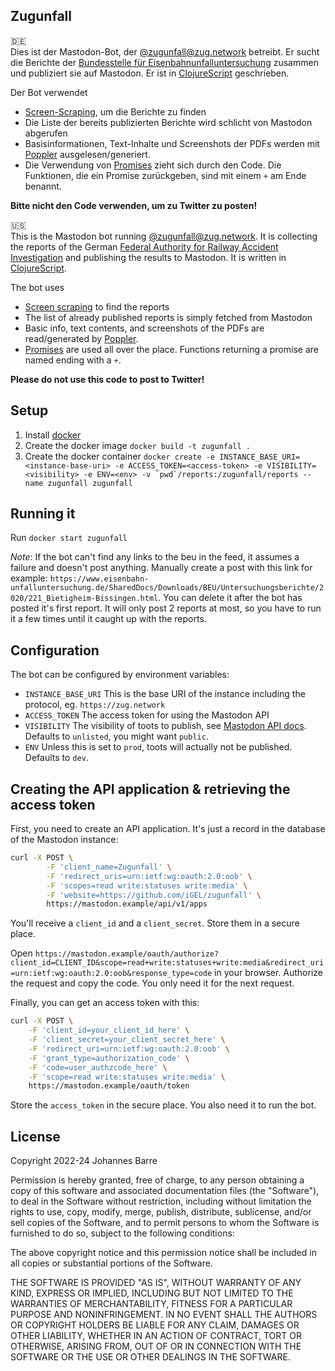 ## Zugunfall

🇩🇪  
Dies ist der Mastodon-Bot, der [@zugunfall@zug.network](https://zug.network/@zugunfall) betreibt.
Er sucht die Berichte der [Bundesstelle für Eisenbahnunfalluntersuchung](https://www.eisenbahn-unfalluntersuchung.de) zusammen und publiziert sie auf Mastodon.
Er ist in [ClojureScript](https://clojurescript.org/) geschrieben.

Der Bot verwendet
* [Screen-Scraping](https://de.wikipedia.org/wiki/Screen_Scraping), um die Berichte zu finden
* Die Liste der bereits publizierten Berichte wird schlicht von Mastodon abgerufen
* Basisinformationen, Text-Inhalte und Screenshots der PDFs werden mit [Poppler](https://poppler.freedesktop.org/) ausgelesen/generiert.
* Die Verwendung von [Promises](https://developer.mozilla.org/en-US/docs/Web/JavaScript/Reference/Global_Objects/Promise) zieht sich durch den Code. Die Funktionen, die ein Promise zurückgeben, sind mit einem `+` am Ende benannt.

**Bitte nicht den Code verwenden, um zu Twitter zu posten!**

🇺🇸  
This is the Mastodon bot running [@zugunfall@zug.network](https://zug.network/@zugunfall).
It is collecting the reports of the German [Federal Authority for Railway Accident Investigation](https://www.eisenbahn-unfalluntersuchung.de) and publishing the results to Mastodon.
It is written in [ClojureScript](https://clojurescript.org/).

The bot uses
* [Screen scraping](https://en.wikipedia.org/wiki/Web_scraping) to find the reports
* The list of already published reports is simply fetched from Mastodon
* Basic info, text contents, and screenshots of the PDFs are read/generated by [Poppler](https://poppler.freedesktop.org/).
* [Promises](https://developer.mozilla.org/en-US/docs/Web/JavaScript/Reference/Global_Objects/Promise) are used all over the place. Functions returning a promise are named ending with a `+`.

**Please do not use this code to post to Twitter!**

## Setup

1. Install [docker](https://docs.docker.com/engine/install/)
2. Create the docker image `docker build -t zugunfall .`
4. Create the docker container
   ``docker create -e INSTANCE_BASE_URI=<instance-base-uri> -e ACCESS_TOKEN=<access-token> -e VISIBILITY=<visibility> -e ENV=<env> -v `pwd`/reports:/zugunfall/reports --name zugunfall zugunfall``

## Running it

Run `docker start zugunfall`

*Note*: If the bot can't find any links to the beu in the feed, it assumes a failure and doesn't post anything.
Manually create a post with this link for example:
`https://www.eisenbahn-unfalluntersuchung.de/SharedDocs/Downloads/BEU/Untersuchungsberichte/2020/221_Bietigheim-Bissingen.html`.
You can delete it after the bot has posted it's first report. It will only post 2 reports at most, so you have to run it a few times until it caught up with the reports.

## Configuration

The bot can be configured by environment variables:

* `INSTANCE_BASE_URI` This is the base URI of the instance including the protocol, eg. `https://zug.network`
* `ACCESS_TOKEN` The access token for using the Mastodon API
* `VISIBILITY` The visibility of toots to publish, see [Mastodon API docs](https://docs.joinmastodon.org/methods/statuses/#form-data-parameters). Defaults to `unlisted`, you might want `public`.
* `ENV` Unless this is set to `prod`, toots will actually not be published. Defaults to `dev`.

## Creating the API application & retrieving the access token

First, you need to create an API application. It's just a record in the database of the Mastodon instance:

```sh
curl -X POST \
        -F 'client_name=Zugunfall' \
        -F 'redirect_uris=urn:ietf:wg:oauth:2.0:oob' \
        -F 'scopes=read write:statuses write:media' \
        -F 'website=https://github.com/iGEL/zugunfall' \
        https://mastodon.example/api/v1/apps
```

You'll receive a `client_id` and a `client_secret`. Store them in a secure place.

Open `https://mastodon.example/oauth/authorize?client_id=CLIENT_ID&scope=read+write:statuses+write:media&redirect_uri=urn:ietf:wg:oauth:2.0:oob&response_type=code` in your browser.
Authorize the request and copy the code. You only need it for the next request.

Finally, you can get an access token with this:
```sh
curl -X POST \
	-F 'client_id=your_client_id_here' \
	-F 'client_secret=your_client_secret_here' \
	-F 'redirect_uri=urn:ietf:wg:oauth:2.0:oob' \
	-F 'grant_type=authorization_code' \
	-F 'code=user_authzcode_here' \
	-F 'scope=read write:statuses write:media' \
	https://mastodon.example/oauth/token
```

Store the `access_token` in the secure place. You also need it to run the bot.

## License

Copyright 2022-24 Johannes Barre

Permission is hereby granted, free of charge, to any person obtaining a copy of this software and associated documentation files (the "Software"), to deal in the Software without restriction, including without limitation the rights to use, copy, modify, merge, publish, distribute, sublicense, and/or sell copies of the Software, and to permit persons to whom the Software is furnished to do so, subject to the following conditions:

The above copyright notice and this permission notice shall be included in all copies or substantial portions of the Software.

THE SOFTWARE IS PROVIDED "AS IS", WITHOUT WARRANTY OF ANY KIND, EXPRESS OR IMPLIED, INCLUDING BUT NOT LIMITED TO THE WARRANTIES OF MERCHANTABILITY, FITNESS FOR A PARTICULAR PURPOSE AND NONINFRINGEMENT. IN NO EVENT SHALL THE AUTHORS OR COPYRIGHT HOLDERS BE LIABLE FOR ANY CLAIM, DAMAGES OR OTHER LIABILITY, WHETHER IN AN ACTION OF CONTRACT, TORT OR OTHERWISE, ARISING FROM, OUT OF OR IN CONNECTION WITH THE SOFTWARE OR THE USE OR OTHER DEALINGS IN THE SOFTWARE.
